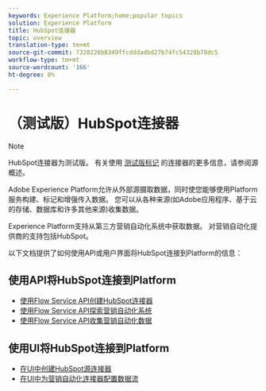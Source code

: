 ```yaml
---
keywords: Experience Platform;home;popular topics
solution: Experience Platform
title: HubSpot连接器
topic: overview
translation-type: tm+mt
source-git-commit: 7328226b8349ffcdddadbd27b74fc54328b78dc5
workflow-type: tm+mt
source-wordcount: '166'
ht-degree: 0%

---
```



# （测试版）HubSpot连接器

>[!NOTE]
>HubSpot连接器为测试版。 有关使用 [测试版标记](../../home.md#terms-and-conditions) 的连接器的更多信息，请参阅源概述。

Adobe Experience Platform允许从外部源摄取数据，同时使您能够使用Platform服务构建、标记和增强传入数据。 您可以从各种来源(如Adobe应用程序、基于云的存储、数据库和许多其他来源)收集数据。

Experience Platform支持从第三方营销自动化系统中获取数据。 对营销自动化提供商的支持包括HubSpot。

以下文档提供了如何使用API或用户界面将HubSpot连接到Platform的信息：

## 使用API将HubSpot连接到Platform

- [使用Flow Service API创建HubSpot连接器](../../tutorials/api/create/marketing-automation/hubspot.md)
- [使用Flow Service API探索营销自动化系统](../../tutorials/api/explore/marketing-automation.md)
- [使用Flow Service API收集营销自动化数据](../../tutorials/api/collect/marketing-automation.md)

## 使用UI将HubSpot连接到Platform

- [在UI中创建HubSpot源连接器](../../tutorials/ui/create/marketing-automation/hubspot.md)
- [在UI中为营销自动化连接器配置数据流](../../tutorials/ui/dataflow/marketing-automation.md)